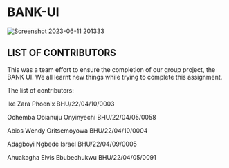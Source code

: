 # BANK-UI
![Screenshot 2023-06-11 201333](https://github.com/GOD-S-PROJECT/BANK-UI/assets/129797892/3d7543d0-5683-4f5b-84cd-af5bf68ceeff)

## LIST OF CONTRIBUTORS

This was a team effort to ensure the completion of our group project, the BANK UI. We all learnt new things while trying to complete this assignment.

The list of contributors:

Ike Zara Phoenix BHU/22/04/10/0003

Ochemba Obianuju Onyinyechi BHU/22/04/05/0058

Abios Wendy Oritsemoyowa BHU/22/04/10/0004

Adagboyi Ngbede Israel BHU/22/04/09/0005

Ahuakagha Elvis Ebubechukwu BHU/22/04/05/0091
